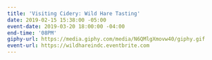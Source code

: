 ```yaml
---
title: 'Visiting Cidery: Wild Hare Tasting'
date: 2019-02-15 15:38:00 -05:00
event-date: 2019-03-20 18:00:00 -04:00
end-time: '08PM'
giphy-url: https://media.giphy.com/media/N6QMlgXmovw40/giphy.gif
event-url: https://wildhareindc.eventbrite.com
---
```



